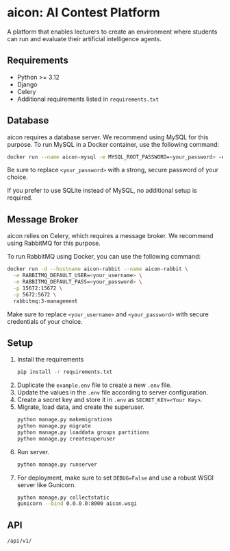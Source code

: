 # aicon: AI Contest Platform

A platform that enables lecturers to create an environment where students can run and evaluate their artificial intelligence agents.

## Requirements

 * Python >= 3.12
 * Django
 * Celery
 * Additional requirements listed in `requirements.txt`

## Database

aicon requires a database server. We recommend using MySQL for this purpose. To run MySQL in a Docker container, use the following command:

```bash
docker run --name aicon-mysql -e MYSQL_ROOT_PASSWORD=<your_password> -e MYSQL_DATABASE=aicon -p 3306:3306 -d mysql
```

Be sure to replace `<your_password>` with a strong, secure password of your choice.

If you prefer to use SQLite instead of MySQL, no additional setup is required.

## Message Broker

aicon relies on Celery, which requires a message broker. We recommend using RabbitMQ for this purpose.

To run RabbitMQ using Docker, you can use the following command:
```bash
docker run -d --hostname aicon-rabbit --name aicon-rabbit \
  -e RABBITMQ_DEFAULT_USER=<your_username> \
  -e RABBITMQ_DEFAULT_PASS=<your_password> \
  -p 15672:15672 \
  -p 5672:5672 \
  rabbitmq:3-management
```

Make sure to replace `<your_username>` and `<your_password>` with secure credentials of your choice.

## Setup

1. Install the requirements
    ```bash
    pip install -r requirements.txt
    ```
2. Duplicate the `example.env` file to create a new `.env` file.
3. Update the values in the `.env` file according to server configuration.
4. Create a secret key and store it in ``.env`` as ``SECRET_KEY=<Your Key>``.
5. Migrate, load data, and create the superuser.
    ```bash
    python manage.py makemigrations
    python manage.py migrate
    python manage.py loaddata groups partitions
    python manage.py createsuperuser
    ```
6. Run server.
    ```bash
    python manage.py runserver
    ```
7. For deployment, make sure to set `DEBUG=False` and use a robust WSGI server like Gunicorn.
    ```bash
    python manage.py collectstatic
    gunicorn --bind 0.0.0.0:8000 aicon.wsgi
    ```

## API

```
/api/v1/
```

